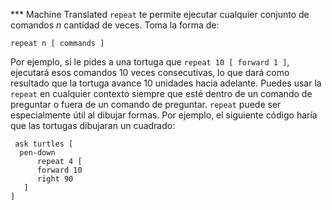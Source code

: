 ﻿*** Machine Translated
`repeat` te permite ejecutar cualquier conjunto de comandos *n* cantidad de veces. Toma la forma de:

```repeat n [ commands ] ```

Por ejemplo, si le pides a una tortuga que `repeat 10 [ forward 1 ]`, ejecutará esos comandos 10 veces consecutivas, lo que dará como resultado que la tortuga avance 10 unidades hacia adelante. Puedes usar la `repeat` en cualquier contexto siempre que esté dentro de un comando de preguntar o fuera de un comando de preguntar. `repeat` puede ser especialmente útil al dibujar formas. Por ejemplo, el siguiente código haría que las tortugas dibujaran un cuadrado:

```
 ask turtles [
  pen-down
      repeat 4 [
      forward 10
      right 90
   ]
]
```